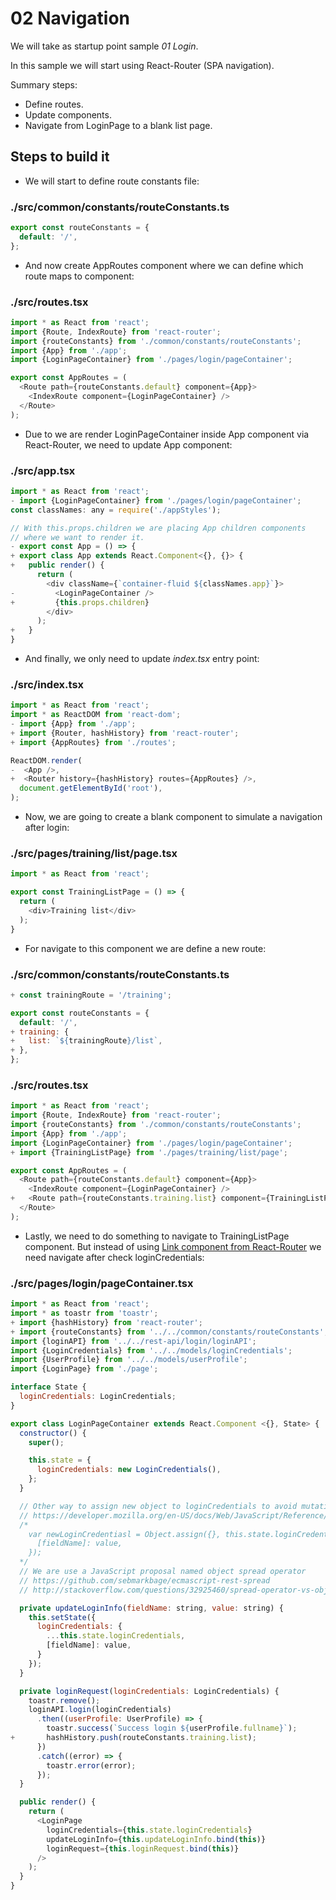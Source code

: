 # 02 Navigation

We will take as startup point sample _01 Login_.

In this sample we will start using React-Router (SPA navigation).

Summary steps:

- Define routes.
- Update components.
- Navigate from LoginPage to a blank list page.

## Steps to build it

- We will start to define route constants file:

### ./src/common/constants/routeConstants.ts
```javascript
export const routeConstants = {
  default: '/',
};

```

- And now create AppRoutes component where we can define which route maps to component:

### ./src/routes.tsx
```javascript
import * as React from 'react';
import {Route, IndexRoute} from 'react-router';
import {routeConstants} from './common/constants/routeConstants';
import {App} from './app';
import {LoginPageContainer} from './pages/login/pageContainer';

export const AppRoutes = (
  <Route path={routeConstants.default} component={App}>
    <IndexRoute component={LoginPageContainer} />
  </Route>
);

```

- Due to we are render LoginPageContainer inside App component via React-Router, we need to update App component:

### ./src/app.tsx
```javascript
import * as React from 'react';
- import {LoginPageContainer} from './pages/login/pageContainer';
const classNames: any = require('./appStyles');

// With this.props.children we are placing App children components
// where we want to render it.
- export const App = () => {
+ export class App extends React.Component<{}, {}> {
+   public render() {
      return (
        <div className={`container-fluid ${classNames.app}`}>
-         <LoginPageContainer />
+         {this.props.children}
        </div>
      );
+   }
}

```

- And finally, we only need to update _index.tsx_ entry point:

### ./src/index.tsx
```javascript
import * as React from 'react';
import * as ReactDOM from 'react-dom';
- import {App} from './app';
+ import {Router, hashHistory} from 'react-router';
+ import {AppRoutes} from './routes';

ReactDOM.render(
-  <App />,
+  <Router history={hashHistory} routes={AppRoutes} />,
  document.getElementById('root'),
);

```

- Now, we are going to create a blank component to simulate a navigation after login:

### ./src/pages/training/list/page.tsx
```javascript
import * as React from 'react';

export const TrainingListPage = () => {
  return (
    <div>Training list</div>
  );
}

```

- For navigate to this component we are define a new route:

### ./src/common/constants/routeConstants.ts
```javascript
+ const trainingRoute = '/training';

export const routeConstants = {
  default: '/',
+ training: {
+   list: `${trainingRoute}/list`,
+ },
};

```

### ./src/routes.tsx
```javascript
import * as React from 'react';
import {Route, IndexRoute} from 'react-router';
import {routeConstants} from './common/constants/routeConstants';
import {App} from './app';
import {LoginPageContainer} from './pages/login/pageContainer';
+ import {TrainingListPage} from './pages/training/list/page';

export const AppRoutes = (
  <Route path={routeConstants.default} component={App}>
    <IndexRoute component={LoginPageContainer} />
+   <Route path={routeConstants.training.list} component={TrainingListPage} />
  </Route>
);

```

- Lastly, we need to do something to navigate to TrainingListPage component. But instead of using [Link component from React-Router](https://github.com/reactjs/react-router-tutorial/tree/master/lessons/03-navigating-with-link) we need navigate after check loginCredentials:

### ./src/pages/login/pageContainer.tsx
```javascript
import * as React from 'react';
import * as toastr from 'toastr';
+ import {hashHistory} from 'react-router';
+ import {routeConstants} from '../../common/constants/routeConstants';
import {loginAPI} from '../../rest-api/login/loginAPI';
import {LoginCredentials} from '../../models/loginCredentials';
import {UserProfile} from '../../models/userProfile';
import {LoginPage} from './page';

interface State {
  loginCredentials: LoginCredentials;
}

export class LoginPageContainer extends React.Component <{}, State> {
  constructor() {
    super();

    this.state = {
      loginCredentials: new LoginCredentials(),
    };
  }

  // Other way to assign new object to loginCredentials to avoid mutation is:
  // https://developer.mozilla.org/en-US/docs/Web/JavaScript/Reference/Global_Objects/Object/assign
  /*
    var newLoginCredentiasl = Object.assign({}, this.state.loginCredentials, {
      [fieldName]: value,
    });
  */
  // We are use a JavaScript proposal named object spread operator
  // https://github.com/sebmarkbage/ecmascript-rest-spread
  // http://stackoverflow.com/questions/32925460/spread-operator-vs-object-assign

  private updateLoginInfo(fieldName: string, value: string) {
    this.setState({
      loginCredentials: {
        ...this.state.loginCredentials,
        [fieldName]: value,
      }
    });
  }

  private loginRequest(loginCredentials: LoginCredentials) {
    toastr.remove();
    loginAPI.login(loginCredentials)
      .then((userProfile: UserProfile) => {
        toastr.success(`Success login ${userProfile.fullname}`);
+       hashHistory.push(routeConstants.training.list);
      })
      .catch((error) => {
        toastr.error(error);
      });
  }

  public render() {
    return (
      <LoginPage
        loginCredentials={this.state.loginCredentials}
        updateLoginInfo={this.updateLoginInfo.bind(this)}
        loginRequest={this.loginRequest.bind(this)}
      />
    );
  }
}

```
